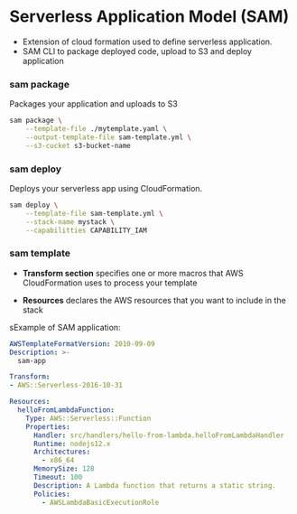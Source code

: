 # Serverless Application Model (SAM)

- Extension of cloud formation used to define serverless application.
- SAM CLI to package deployed code, upload to S3 and deploy application 



### sam package

Packages your application and uploads to S3

```bash
sam package \
	--template-file ./mytemplate.yaml \
	--output-template-file sam-template.yml \
	--s3-cucket s3-bucket-name
```



### sam deploy

Deploys your serverless app using CloudFormation.

```bash
sam deploy \
	--template-file sam-template.yml \
	--stack-name mystack \
	--capabilitties CAPABILITY_IAM
```



### sam template

- **Transform section** specifies one or more macros that AWS CloudFormation uses to process your template

- **Resources** declares the AWS resources that you want to include in the stack

  

sExample of SAM application:

```yaml
AWSTemplateFormatVersion: 2010-09-09
Description: >-
  sam-app

Transform:
- AWS::Serverless-2016-10-31

Resources:
  helloFromLambdaFunction:
    Type: AWS::Serverless::Function
    Properties:
      Handler: src/handlers/hello-from-lambda.helloFromLambdaHandler
      Runtime: nodejs12.x
      Architectures:
        - x86_64
      MemorySize: 128
      Timeout: 100
      Description: A Lambda function that returns a static string.
      Policies:
        - AWSLambdaBasicExecutionRole

```

